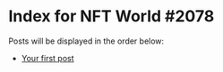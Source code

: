 # Index for NFT World #2078
Posts will be displayed in the order below:

- [Your first post](./001-first.md)

